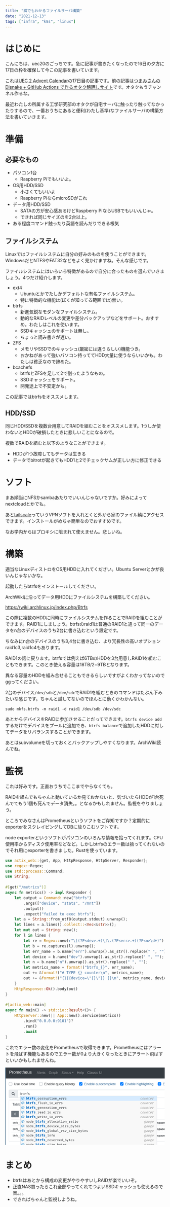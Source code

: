 ```yaml
---
title: "猫でもわかるファイルサーバ構築"
date: "2021-12-13"
tags: ["infra", "k8s", "linux"]
---
```


# はじめに

こんにちは、uec20のごっちです。急に記事が書きたくなったので16日の夕方に17日の枠を確保して今この記事を書いています。

これは[UEC 2 Advent Calendar](https://adventar.org/calendars/6598)の17日目の記事です。前の記事は[つまみさんのDisnake + GitHub Actions で作るオタク鯖晒しサイト](https://trpfrog.net/notes/otaku-channels/)です。オタクもうチャンネル作るな。

最近わたしの所属する工学研究部のオタクが自宅サーバに触ったり触ってなかったりするので、一番おうちにあると便利(わたし基準)なファイルサーバの構築方法を書いていきます。

# 準備

## 必要なもの

- パソコン1台
  - Raspberry Piでもいいよ。
- OS用HDD/SSD
  - 小さくてもいいよ
  - Raspberry PiならmicroSDがこれ
- データ用HDD/SSD
  - SATAの方が安心感あるけどRaspberry PiならUSBでもいいんじゃ。
  - できれば同じサイズのを2台以上。
- ある程度コマンド触ったり英語を読んだりできる根気

## ファイルシステム

Linuxではファイルシステムに自分の好みのものを使うことができます。
WindowsだとNTFSやFAT32などをよく見かけますね。そんな感じです。

ファイルシステムにはいろいろ特徴があるので自分に合ったものを選んでいきましょう。4つだけ紹介します。

- ext4
  - Ubuntuとかでたしかデフォルトな有名ファイルシステム。
  - 特に特徴的な機能は(ぼくが知ってる範囲では)無い。
- btrfs
  - 新進気鋭なモダンなファイルシステム。
  - 動的なRAIDレベルの変更や差分バックアップなどをサポート。おすすめ。わたしはこれを使います。
  - SSDキャッシュのサポートは無し。
  - ちょっと読み書きが遅い。
- ZFS
  - メモリやSSDでのキャッシュ(厳密には違うらしい)機能つき。
  - おかねがあって強いパソコン持っててHDD大量に使うならいいかも。わたしは貧乏なので諦めた。
- bcachefs
  - btrfsとZFSを足して2で割ったようなもの。
  - SSDキャッシュをサポート。
  - 開発途上で不安定かも。

この記事ではbtrfsをオススメします。

## HDD/SSD

同じHDD/SSDを複数台用意してRAIDを組むことをオススメします。1つしか使わないとHDDが破損したときに悲しいことになるので。

複数でRAIDを組むと以下のようなことができます。
- HDDが1つ故障してもデータは生きる
- データでbitrotが起きてもHDD1と2でチェックサムが正しい方に修正できる

# ソフト

まあ順当にNFSかsambaあたりでいいんじゃないですか。好みによってnextcloudとかでも。

あと[tailscale](https://tailscale.com/)っていうVPNソフトを入れとくと外から家のファイル鯖にアクセスできます。インストールがめちゃ簡単なのでおすすめです。

なお学内からはプロキシに阻まれて使えません。悲しいね。

# 構築

適当なLinuxディストロをOS用HDDに入れてください。Ubuntu Serverとかが良いんじゃないかな。

起動したらbtrfsをインストールしてください。

ArchWikiに沿ってデータ用HDDにファイルシステムを構築してください。

https://wiki.archlinux.jp/index.php/Btrfs

この際に複数のHDDに同時にファイルシステムを作ることでRAIDを組むことができます。RAID1にしましょう。btrfsのraid1は普通のRAID1と違って同一のデータをn台のデバイスのうち2台に書き込むという設定です。

ちなみにn台のデバイスのうち3,4台に書き込む、より冗長性の高いオプションraid1c3,raid1c4もあります。

RAID1の話に戻ります。btrfsでは例えば6TBのHDDを3台用意しRAID1を組むこともできます。このとき使える容量は18TB/2=9TBとなります。

異なる容量のHDDを組み合せることもできるらしいですがよくわかってないのでggってください。

2台のデバイス`/dev/sdb`と`/dev/sdc`でRAID1を組むときのコマンドはたぶん下みたいな感じです。ちゃんと試してないのでほんとに動くかわかんない。

```
sudo mkfs.btrfs -m raid1 -d raid1 /dev/sdb /dev/sdc
```

あとからデバイスをRAIDに参加させることだってできます。`btrfs device add`するだけでデバイスをプールに追加でき、`btrfs balance`で追加したHDDに対してデータをリバランスすることができます。

あとはsubvolumeを切っておくとバックアップしやすくなります。ArchWiki読んでね。

# 監視

これは好みです。正直おうちでここまでやらなくても。

RAIDを組んでもちゃんと動いているか見ておかないと、気づいたらHDDが1台死んでてもう1個も死んでデータ消失。。となるかもしれません。監視をやりましょう。

ところでみなさんはPrometheusというソフトをご存知ですか？定期的にexporterをスクレイピングしてDBに放りこむソフトです。

node exporterというソフトがパソコンのいろんな情報を拾ってくれます。CPU使用率からディスク使用率などなど。しかしbtrfsのエラー数は拾ってくれないのでそれ用にexporterを書きました。Rustを使っています。

```rust
use actix_web::{get, App, HttpResponse, HttpServer, Responder};
use regex::Regex;
use std::process::Command;
use String;

#[get("/metrics")]
async fn metrics() -> impl Responder {
    let output = Command::new("btrfs")
        .args(["device", "stats", "/mnt"])
        .output()
        .expect("failed to exec btrfs");
    let a = String::from_utf8(output.stdout).unwrap();
    let lines = a.lines().collect::<Vec<&str>>();
    let mut out = String::new();
    for l in lines {
        let re = Regex::new(r"\[(?P<dev>.+)\]\.(?P<err>.+)(?P<n>\d+)").unwrap();
        let b = re.captures(l).unwrap();
        let err_name = b.name("err").unwrap().as_str().replace(" ", "");
        let device = b.name("dev").unwrap().as_str().replace(" ", "");
        let n = b.name("n").unwrap().as_str().replace(" ", "");
        let metrics_name = format!("btrfs_{}", err_name);
        out += &format!("# TYPE {} counter\n", metrics_name);
        out += &format!("{}{{device=\"{}\"}} {}\n", metrics_name, device, n);
    }
    HttpResponse::Ok().body(out)
}

#[actix_web::main]
async fn main() -> std::io::Result<()> {
    HttpServer::new(|| App::new().service(metrics))
        .bind("0.0.0.0:9101")?
        .run()
        .await
}
```

これでエラー数の変化をPrometheusで取得できます。Prometheusにはアラートを飛ばす機能もあるのでエラー数が0より大きくなったときにアラート飛ばすといいかもしれませんね。

![スクレイピングできたメトリクス](./metrics.png)


# まとめ

- btrfsはあとから構成の変更がやりやすいしRAIDが楽でいいぞ。
- 正直NAS買ったらこれ全部やってくれてつよいSSDキャッシュも使えるので楽。。。
- できればちゃんと監視しようね。
